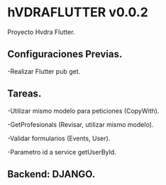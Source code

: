 # hVDRAFLUTTER v0.0.2

Proyecto Hvdra Flutter.

## Configuraciones Previas.

-Realizar Flutter pub get.

## Tareas.

-Utilizar mismo modelo para peticiones (CopyWith).

-GetProfesionals (Revisar, utilizar mismo modelo).

-Validar formularios (Events, User).

-Parametro id a service getUserById.




## Backend: DJANGO.

<!-- - [Lab: Write your first Flutter app](https://docs.flutter.dev/get-started/codelab)
- [Cookbook: Useful Flutter samples](https://docs.flutter.dev/cookbook) -->

